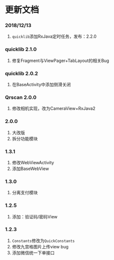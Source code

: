 # 更新文档

### 2018/12/13

1. `quicklib`添加RxJava定时任务，发布：2.2.0

### quicklib 2.1.0

1. 修复Fragment与ViewPager+TabLayout的相关Bug

### quicklib 2.0.2

1. 在BaseActivity中添加侧滑关闭

### Qrscan 2.0.0

1. 修改相机实现，改为CameraView+RxJava2

### 2.0.0

1. 大改版
2. 拆分功能模块

### 1.3.1

1. 修改WebViewActivity
2. 添加BaseWebView

### 1.3.0

1. 分离支付模块

### 1.2.5

1. 添加：验证码/密码View

### 1.2.3

1. `Constants`修改为`QuickConstants`
2. 修改九宫格图片上传view bug
3. 添加微信统一下单接口